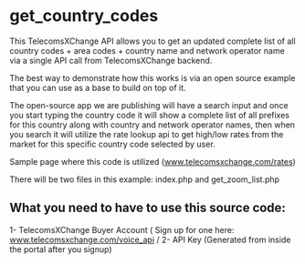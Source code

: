 # get_country_codes

This TelecomsXChange API allows you to get an updated complete list of all country codes + area codes + country name and network operator name via a single API call from TelecomsXChange backend.

The best way to demonstrate how this works is via an open source example that you can use as a base to build on top of it.

The open-source app we are publishing will have a search input and once you start typing the country code it will show a complete list of all prefixes for this country along with country and network operator names, then when you search it will utilize the rate lookup api to get high/low rates from the market for this specific country code selected by user.

Sample page where this code is utilized (www.telecomsxchange.com/rates)

There will be two files in this example: index.php and get_zoom_list.php 

<h2>What you need to have to use this source code: </h2>

1- TelecomsXChange Buyer Account ( Sign up for one here: www.telecomsxchange.com/voice_api /
2- API Key (Generated from inside the portal after you signup)
